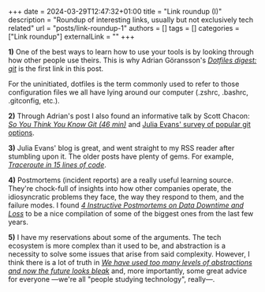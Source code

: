 +++
date = 2024-03-29T12:47:32+01:00
title = "Link roundup (I)"
description = "Roundup of interesting links, usually but not exclusively tech related"
url = "posts/link-roundup-1"
authors = []
tags = []
categories = ["Link roundup"]
externalLink = ""
+++

**1)** One of the best ways to learn how to use your tools is by looking through how other people use theirs. This is why Adrian Göransson's *[Dotfiles digest: git](https://adrg.se/blog/dotfiles-digest-git)* is the first link in this post.

For the uninitiated, dotfiles is the term commonly used to refer to those configuration files we all have lying around our computer (.zshrc, .bashrc, .gitconfig, etc.).

**2)** Through Adrian's post I also found an informative talk by Scott Chacon: *[So You Think You Know Git (46 min)](https://www.youtube.com/watch?v=aolI_Rz0ZqY)* and [Julia Evans' survey of popular git options](https://jvns.ca/blog/2024/02/16/popular-git-config-options/).

**3)** Julia Evans' blog is great, and went straight to my RSS reader after stumbling upon it. The older posts have plenty of gems. For example, *[Traceroute in 15 lines of code](https://jvns.ca/blog/2013/10/31/day-20-scapy-and-traceroute/)*.

**4)** Postmortems (incident reports) are a really useful learning source. They're chock-full of insights into how other companies operate, the idiosyncratic problems they face, the way they respond to them, and the failure modes. I found *[4 Instructive Postmortems on Data Downtime and Loss](https://thehackernews.com/2024/03/4-instructive-postmortems-on-data.html)* to be a nice compilation of some of the biggest ones from the last few years.

**5)** I have my reservations about some of the arguments. The tech ecosystem is more complex than it used to be, and abstraction is a necessity to solve some issues that arise from said complexity. However, I think there is a lot of truth in *[We have used too many levels of abstractions and now the future looks bleak](https://unixdigest.com/articles/we-have-used-too-many-levels-of-abstractions-and-now-the-future-looks-bleak.html)* and, more importantly, some great advice for everyone —we're all "people studying technology", really—.
